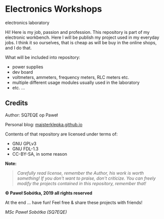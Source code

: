 # Electronics Workshops
electronics laboratory

Hi! Here is my job, passion and profession. This repository is part of my electronic workbench. Here I will be publish my project used in my everyday jobs. I think it so ourselves, that is cheap as will be buy in the online shops, and I do that.

What will be included into repository:

- power supplies
- dev board
- voltmeters, ammeters, frequency meters, RLC meters etc.
- multiple different usage modules usually used in the laboratory
- etc. ...

## Credits

Author: SQ7EQE op Paweł

Personal blog: [majsterklepka.github.io](https://majsterklepka.github.io/ "My Personal Blog")

Contents of that repository are licensed under terms of:

- GNU GPLv3
- GNU FDL-1.3
- CC-BY-SA, in some reason

**Note:**  
> _Carefully read license, remember the Author, his work is worth something! If you don't want to praise, don't criticize. You can freely modify the projects contained in this repository, remember that!_

**© Paweł Sobótka, 2019 all rights reserved**

At the end ... have fun! Feel free & share these projects with friends!

_MSc Paweł Sobótka (SQ7EQE)_
